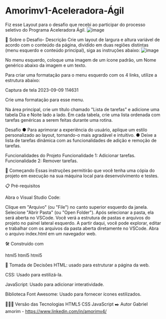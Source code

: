 ﻿# Amorimv1-Aceleradora-Ágil
Fiz esse Layout para o desafio que recebi ao participar do processo seletivo do Programa Aceleradora Ágil.
 ![image](https://github.com/Amorimv1/Amorimv1-Aceleradora-Agil/assets/143672307/84156fcc-2cdb-43ae-b639-6178425cefd3)
 
📝 Sobre o Desafio- Descrição
Crie um layout de largura e altura variável de acordo com o conteúdo da página, dividido em duas regiões distintas (menu esquerdo e conteúdo principal), siga as instruções abaixo:
![image](https://github.com/Amorimv1/Amorimv1-Aceleradora-Agil/assets/143672307/1e19ba61-a9da-41df-9a18-d62553e593b4)


No menu esquerdo, coloque uma imagem de um ícone padrão, um Nome genérico abaixo da imagem e um texto.

Para criar uma formatação para o menu esquerdo com os 4 links, utilize a estrutura abaixo:

Captura de tela 2023-09-09 114631

Crie uma formatação para esse menu.

Na área principal, crie um título chamado "Lista de tarefas" e adicione uma tabela Dia e Noite lado a lado. Em cada tabela, crie uma lista ordenada com tarefas genéricas a serem feitas durante uma rotina.

Desafio
● Para aprimorar a experiência do usuário, aplique um estilo personalizado ao layout, tornando-o mais agradável e intuitivo. ● Deixe a lista de tarefas dinâmica com as funcionalidades de adição e remoção de tarefas.

Funcionalidades do Projeto
Funcionalidade 1: Adicionar tarefas.
Funcionalidade 2: Remover tarefas.

🚀 Começando
Essas instruções permitirão que você tenha uma cópia do projeto em execução na sua máquina local para desenvolvimento e testes.

📋 Pré-requisitos

Abra o Visual Studio Code:

Clique em "Arquivo" (ou "File") no canto superior esquerdo da janela.
Selecione "Abrir Pasta" (ou "Open Folder").
Após selecionar a pasta, ela será aberta no VSCode.
Você verá a estrutura de pastas e arquivos do projeto no painel lateral esquerdo.
A partir daqui, você pode explorar, editar e trabalhar com os arquivos da pasta aberta diretamente no VSCode.
Abra o arquivo index.html em um navegador web.


🛠️ Construído com

html5 html5 html5

🔨 Tomada de Decisões
HTML: usado para estruturar a página da web.

CSS: Usado para estilizá-la.

JavaScript: Usado para adicionar interatividade.

Biblioteca Font Awesome: Usado para fornecer ícones estilizados.

👨🏽‍💻 Versão das Tecnologias
HTML5
CSS
JavaScript 
✒️ Autor
Gabriel amorim - https://www.linkedin.com/in/amorimv4/
